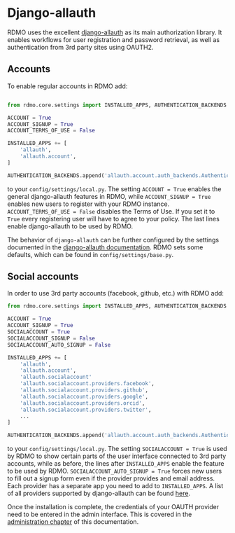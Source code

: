 # Django-allauth

RDMO uses the excellent [django-allauth](http://www.intenct.nl/projects/django-allauth) as its main authorization library. It enables workflows for user registration and password retrieval, as well as authentication from 3rd party sites using OAUTH2.

## Accounts

To enable regular accounts in RDMO add:

```python

from rdmo.core.settings import INSTALLED_APPS, AUTHENTICATION_BACKENDS

ACCOUNT = True
ACCOUNT_SIGNUP = True
ACCOUNT_TERMS_OF_USE = False

INSTALLED_APPS += [
    'allauth',
    'allauth.account',
]

AUTHENTICATION_BACKENDS.append('allauth.account.auth_backends.AuthenticationBackend')
```

to your `config/settings/local.py`. The setting `ACCOUNT = True` enables the general django-allauth features in RDMO, while `ACCOUNT_SIGNUP = True` enables new users to register with your RDMO instance. `ACCOUNT_TERMS_OF_USE = False` disables the Terms of Use. If you set it to `True` every registering user will have to agree to your policy. The last lines enable django-allauth to be used by RDMO.

The behavior of `django-allauth` can be further configured by the settings documented in the [django-allauth documentation](http://django-allauth.readthedocs.io/en/latest/configuration.html). RDMO sets some defaults, which can be found in `config/settings/base.py`.


## Social accounts

In order to use 3rd party accounts (facebook, github, etc.) with RDMO add:

```python
from rdmo.core.settings import INSTALLED_APPS, AUTHENTICATION_BACKENDS

ACCOUNT = True
ACCOUNT_SIGNUP = True
SOCIALACCOUNT = True
SOCIALACCOUNT_SIGNUP = False
SOCIALACCOUNT_AUTO_SIGNUP = False

INSTALLED_APPS += [
    'allauth',
    'allauth.account',
    'allauth.socialaccount'
    'allauth.socialaccount.providers.facebook',
    'allauth.socialaccount.providers.github',
    'allauth.socialaccount.providers.google',
    'allauth.socialaccount.providers.orcid',
    'allauth.socialaccount.providers.twitter',
    ...
]

AUTHENTICATION_BACKENDS.append('allauth.account.auth_backends.AuthenticationBackend')
```

to your `config/settings/local.py`. The setting `SOCIALACCOUNT = True` is used by RDMO to show certain parts of the user interface connected to 3rd party accounts, while as before, the lines after `INSTALLED_APPS` enable the feature to be used by RDMO. `SOCIALACCOUNT_AUTO_SIGNUP = True` forces new users to fill out a signup form even if the provider provides and email address. Each provider has a separate app you need to add to `INSTALLED_APPS`. A list of all providers supported by django-allauth can be found [here](http://django-allauth.readthedocs.io/en/latest/providers.html).

Once the installation is complete, the credentials of your OAUTH provider need to be entered in the admin interface. This is covered in the [administration chapter](../../administration/allauth.html) of this documentation.
